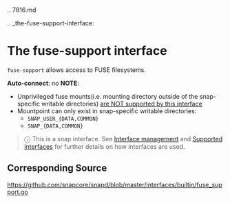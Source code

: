.. 7816.md

.. _the-fuse-support-interface:

# The fuse-support interface

`fuse-support` allows access to FUSE filesystems.

**Auto-connect**: no
**NOTE**:
* Unprivileged fuse mounts(i.e. mounting directory outside of the snap-specific writable directories) [are NOT supported by this interface](https://github.com/snapcore/snapd/pull/1598#issuecomment-239952977)
* Mountpoint can only exist in snap-specific writable directories:
    * `SNAP_USER_{DATA,COMMON}`
    * `SNAP_{DATA,COMMON}`

> ⓘ  This is a snap interface. See [Interface management](/t/interface-management/6154) and [Supported interfaces](/t/supported-interfaces/7744) for further details on how interfaces are used.

## Corresponding Source

<https://github.com/snapcore/snapd/blob/master/interfaces/builtin/fuse_support.go>